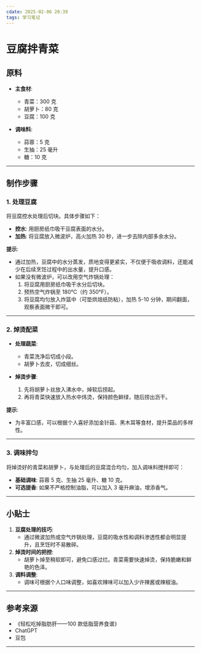 ```yaml
---
cdate: 2025-02-06 20:39
tags: 学习笔记 
---
```


# 豆腐拌青菜

## 原料

- **主食材**:
  - 青菜：300 克
  - 胡萝卜：80 克
  - 豆腐：100 克

- **调味料**:
  - 蒜蓉：5 克
  - 生抽：25 毫升
  - 糖：10 克

---

## 制作步骤

### 1. 处理豆腐

将豆腐控水处理后切块。具体步骤如下：

- **控水**: 用厨房纸巾吸干豆腐表面的水分。
- **加热**: 将豆腐放入微波炉，高火加热 30 秒，进一步去除内部多余水分。

**提示**:
- 通过加热，豆腐中的水分蒸发，质地变得更紧实，不仅便于吸收调料，还能减少在后续烹饪过程中的出水量，提升口感。
- 如果没有微波炉，可以改用空气炸锅处理：
  1. 将豆腐用厨房纸巾吸干水分后切块。
  2. 预热空气炸锅至 180°C（约 350°F）。
  3. 将豆腐均匀放入炸篮中（可垫烘焙纸防粘），加热 5-10 分钟，期间翻面，观察表面微干即可。

---

### 2. 焯烫配菜

- **处理蔬菜**:
  - 青菜洗净后切成小段。
  - 胡萝卜去皮，切成细丝。

- **焯烫步骤**:
  1. 先将胡萝卜丝放入沸水中，焯软后捞起。
  2. 再将青菜快速放入热水中炜烫，保持颜色鲜绿，随后捞出沥干。

**提示**:
- 为丰富口感，可以根据个人喜好添加金针菇、黑木耳等食材，提升菜品的多样性。

---

### 3. 调味拌匀

将焯烫好的青菜和胡萝卜，与处理后的豆腐混合均匀，加入调味料搅拌即可：

- **基础调味**: 蒜蓉 5 克、生抽 25 毫升、糖 10 克。
- **可选提香**: 如果不严格控制油脂，可以加入 3 毫升麻油，增添香气。

---

## 小贴士

1. **豆腐处理的技巧**:
   - 通过微波加热或空气炸锅处理，豆腐的吸水性和调料渗透性都会明显提升，且烹饪时不易散碎。
2. **焯烫时间的把控**:
   - 胡萝卜焯至稍软即可，避免口感过烂。青菜需要快速焯烫，保持脆嫩和鲜艳的色泽。
3. **调料调整**:
   - 调味可根据个人口味调整，如喜欢辣味可以加入少许辣酱或辣椒油。

---

## 参考来源

- 《轻松吃掉脂肪肝——100 款低脂营养食谱》
- ChatGPT
- 豆包

---